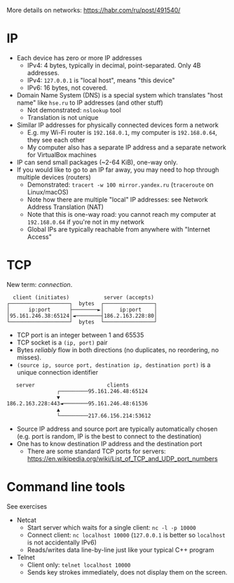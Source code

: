 More details on networks: https://habr.com/ru/post/491540/

# IP
* Each device has zero or more IP addresses
  * IPv4: 4 bytes, typically in decimal, point-separated. Only 4B addresses.
  * IPv4: `127.0.0.1` is "local host", means "this device"
  * IPv6: 16 bytes, not covered.
* Domain Name System (DNS) is a special system which translates "host name" like `hse.ru` to IP addresses (and other stuff)
  * Not demonstrated: `nslookup` tool
  * Translation is not unique
* Similar IP addresses for physically connected devices form a network
  * E.g. my Wi-Fi router is `192.168.0.1`, my computer is `192.168.0.64`, they see each other
  * My computer also has a separate IP address and a separate network for VirtualBox machines
* IP can send small packages (~2-64 KiB), one-way only.
* If you would like to go to an IP far away, you may need to hop through multiple devices (routers)
  * Demonstrated: `tracert -w 100 mirror.yandex.ru` (`traceroute` on Linux/macOS)
  * Note how there are multiple "local" IP addresses: see Network Address Translation (NAT)
  * Note that this is one-way road: you cannot reach my computer at `192.168.0.64` if you're not in my network
  * Global IPs are typically reachable from anywhere with "Internet Access"

# TCP
New term: _connection_.

```
  client (initiates)           server (accepts)
┌───────────────────┐  bytes  ┌────────────────┐
│      ip:port      ├────────►│     ip:port    │
│95.161.246.38:65124│◄────────┤186.2.163.228:80│
└───────────────────┘  bytes  └────────────────┘
```

* TCP port is an integer between 1 and 65535
* TCP socket is a `(ip, port)` pair
* Bytes _reliably_ flow in both directions
  (no duplicates, no reordering, no misses).
* `(source ip, source port, destination ip, destination port)` is a unique connection identifier

```
   server                       clients
                ┌─────────95.161.246.48:65124
                ▼
186.2.163.228:443◄────────95.161.246.48:61536
                ▲
                └─────────217.66.156.214:53612
```

* Source IP address and source port are typically automatically chosen (e.g. port is random, IP is the best to connect to the destination)
* One has to know destination IP address and the destination port
  * There are some standard TCP ports for servers: https://en.wikipedia.org/wiki/List_of_TCP_and_UDP_port_numbers

# Command line tools
See exercises

* Netcat
  * Start server which waits for a single client: `nc -l -p 10000`
  * Connect client: `nc localhost 10000` (`127.0.0.1` is better so `localhost` is not accidentally IPv6)
  * Reads/writes data line-by-line just like your typical C++ program
* Telnet
  * Client only: `telnet localhost 10000`
  * Sends key strokes immediately, does not display them on the screen.
